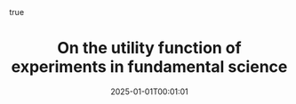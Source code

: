 ---
title : "On the utility function of experiments in fundamental science"
date : 2025-01-01T00:01:01
draft : false

# Authors. Comma separated list, e.g. `["Bob Smith", "David Jones"]`.
authors : [T. Dorigo , M.  Doro , M. Aehle, M. Awais,  N.  R. Gauger ,admin, J. Kieseler  A. B. Lee , L. Masserano , F. Nardi , A. Shen, L. R. Vergara]

# Publication type.
# Legend:
# 0 : Uncategorized
# 1 : Conference paper
# 2 : Journal article
# 3 : Manuscript
# 4 : Report
# 5 : Book
# 6 : Book section
publication_types : ["2"]

# Publication name and optional abbreviated version.
publication : "Physics Open"
#publication_short : "In *AAAI*"

# Abstract and optional shortened version.
abstract : ""
abstract_short : ""

# Featured image thumbnail (optional)
image_preview : ""

# Is this a selected publication? (true/false)
selected : false

# Projects (optional).
#   Associate this publication with one or more of your projects.
#   Simply enter your project's filename without extension.
#   E.g. `projects : ["deep-learning"]` references `content/project/deep-learning.md`.
#   Otherwise, set `projects : []`.
# projects : ["example-external-project"]

# Tags (optional).
#   Set `tags : []` for no tags, or use the form `tags : ["A Tag", "Another Tag"]` for one or more tags.
tags : ["Machine Learning","Uncertainty Quantification"]

# Links (optional).
url_pdf : "https://www.sciencedirect.com/science/article/pii/S2666032625000201?via%3Dihub"
#url_preprint : "https://arxiv.org/abs/2301.09671"
#url_code : ""
#url_dataset : "#"
#url_project : "#"
#url_slides : "#"
#url_video : "#"
#url_poster : "#"
#url_source : "#"

# Custom links (optional).
#   Uncomment line below to enable. For multiple links, use the form `[{...}, {...}, {...}]`.
#url_custom : [{name : "Custom Link", url : "http://example.org"}]

# Does this page contain LaTeX math? (true/false)
math : true

# Does this page require source code highlighting? (true/false)
highlight : true

---